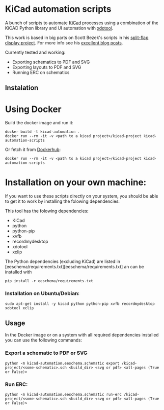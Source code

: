 KiCad automation scripts
========================

A bunch of scripts to automate [KiCad] processes using a combination of the
KiCAD Python library and UI automation with [xdotool].

This work is based in big parts on Scott Bezek's scripts in his
[split-flap display project][split-flap].
For more info see his [excellent blog posts][scot's blog].

Currently tested and working:

- Exporting schematics to PDF and SVG
- Exporting layouts to PDF and SVG
- Running ERC on schematics

## Instalation

# Using Docker

Build the docker image and run it:

```
docker build -t kicad-automation .
docker run --rm -it -v <path to a kicad project>/kicad-project kicad-automation-scripts
```

Or fetch it from [Dockerhub]:

```
docker run --rm -it -v <path to a kicad project>/kicad-project kicad-automation-scripts
```

# Installation on your own machine:

If you want to use these scripts directly on your system, you should be able to
get it to work by installing the folowing dependencies:

This tool has the folowing dependencies:
- KiCad
- python
- python-pip
- xvfb
- recordmydesktop
- xdotool
- xclip

The Python dependencies (excluding KiCad) are listed in
[eeschema/requirements.txt][eeschema/requirements.txt] an can be installed with

```
pip install -r eeschema/requirements.txt
```

### Installation on Ubuntu/Debian:

```
sudo apt-get install -y kicad python python-pip xvfb recordmydesktop xdotool xclip
```

## Usage

In the Docker image or on a system with all required dependencies installed you
can use the following commands:

### Export a schematic to PDF or SVG

```
python -m kicad-automation.eeschema.schematic export /kicad-project/<some-schematic>.sch <build_dir> <svg or pdf> <all-pages (True or False)>
```

### Run ERC:

```
python -m kicad-automation.eeschema.schematic run-erc /kicad-project/<some-schematic>.sch <build_dir> <svg or pdf> <all-pages (True or False)>
```

[KiCad]: http://kicad-pcb.org/
[xdotool]: https://github.com/jordansissel/xdotool
[split-flap]: https://github.com/scottbez1/splitflap
[scot's blog]: https://scottbezek.blogspot.be/2016/04/scripting-kicad-pcbnew-exports.html
[Dockerhub]: https://hub.docker.com/r/productize/kicad-automation-scripts

